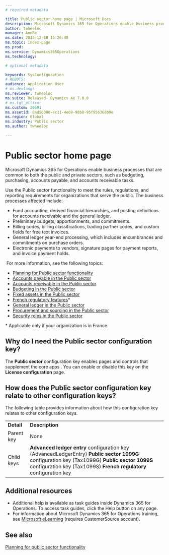 ```yaml
---
# required metadata

title: Public sector home page | Microsoft Docs
description: Microsoft Dynamics 365 for Operations enable business processes that are common to both the public and private sectors, such as budgeting, purchasing, accounts payable, and accounts receivable tasks. 
author: twheeloc
manager: AnnBe
ms.date: 2015-12-08 15:26:48
ms.topic: index-page
ms.prod: 
ms.service: Dynamics365Operations
ms.technology: 

# optional metadata

keywords: SysConfiguration
# ROBOTS: 
audience: Application User
# ms.devlang: 
ms.reviewer: twheeloc
ms.suite: Released- Dynamics AX 7.0.0
# ms.tgt_pltfrm: 
ms.custom: 20691
ms.assetid: 8ad56000-4c11-4e69-98b8-95f956368b9e
ms.region: Global
ms.industry: Public sector
ms.author: twheeloc

---
```


# Public sector home page

Microsoft Dynamics 365 for Operations enable business processes that are common to both the public and private sectors, such as budgeting, purchasing, accounts payable, and accounts receivable tasks. 

Use the Public sector functionality to meet the rules, regulations, and reporting requirements for organizations that serve the public. The business processes affected include:

-   Fund accounting, derived financial hierarchies, and posting definitions for accounts receivable and the general ledger.
-   Preliminary budgets, apportionments, and commitments.
-   Billing codes, billing classifications, trading partner codes, and custom fields for free text invoices.
-   General ledger year-end processing, which includes encumbrances and commitments on purchase orders.
-   Electronic payments to vendors, signature pages for payment reports, and invoice payment holds.

 For more information, see the following topics:

-   [Planning for Public sector functionality](https://docs.microsoft.com/en-us/dynamics365/operations/financials/public-sector/planning-for-public-sector-functionality)
-   [Accounts payable in the Public sector](https://docs.microsoft.com/en-us/dynamics365/operations/financials/public-sector/accounts-payable-in-the-public-sector)
-   [Accounts receivable in the Public sector](https://docs.microsoft.com/en-us/dynamics365/operations/financials/public-sector/accounts-receivable-in-the-public-sector)
-   [Budgeting in the Public sector](https://docs.microsoft.com/en-us/dynamics365/operations/financials/public-sector/budgeting-in-the-public-sector)
-   [Fixed assets in the Public sector](https://docs.microsoft.com/en-us/dynamics365/operations/financials/public-sector/fixed-assets-in-the-public-sector)
-   [French regulatory features](https://docs.microsoft.com/en-us/dynamics365/operations/financials/localizations/europe/public-sector-accounting-in-france)\*
-   [General ledger in the Public sector](https://docs.microsoft.com/en-us/dynamics365/operations/financials/public-sector/general-ledger-in-the-public-sector)
-   [Procurement and sourcing in the Public sector](https://docs.microsoft.com/en-us/dynamics365/operations/financials/public-sector/procurement-and-sourcing-in-the-public-sector)
-   [Security roles in the Public sector](http://ax.help.dynamics.com/en/wiki/security-roles-in-the-public-sector-2/)

\* Applicable only if your organization is in France.

## Why do I need the Public sector configuration key?
The **Public sector** configuration key enables pages and controls that supplement the core apps . You can enable or disable this key on the **License configuration** page.

## How does the Public sector configuration key relate to other configuration keys?
The following table provides information about how this configuration key relates to other configuration keys.

|            |                                                                                                                                                                                                                     |
|------------|---------------------------------------------------------------------------------------------------------------------------------------------------------------------------------------------------------------------|
| **Detail** | **Description**                                                                                                                                                                                                     |
| Parent key | None                                                                                                                                                                                                                |
| Child keys | **Advanced ledger entry** configuration key (AdvancedLedgerEntry) **Public sector 1099G** configuration key (Tax1099G) **Public sector 1099S** configuration key (Tax1099S) **French regulatory** configuration key |

## Additional resources
-   Additional help is available as task guides inside Dynamics 365 for Operations. To access task guides, click the Help button on any page.
-   For information about Microsoft Dynamics 365 for Operations training, see [Microsoft eLearning](https://mbs2.microsoft.com/members/elearning/dynamicstrainingcert.aspx) (requires CustomerSource account).


See also
--------

[Planning for public sector functionality](https://ax.help.dynamics.com/en/wiki/Planning-for-public-sector-functionality)

